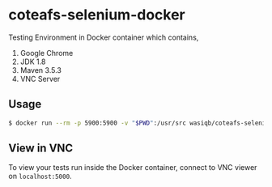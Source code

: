 # coteafs-selenium-docker
Testing Environment in Docker container which contains,
1. Google Chrome
1. JDK 1.8
1. Maven 3.5.3
1. VNC Server

## Usage
```bash
$ docker run --rm -p 5900:5900 -v "$PWD":/usr/src wasiqb/coteafs-selenium
```

## View in VNC
To view your tests run inside the Docker container, connect to VNC viewer on `localhost:5000`.
